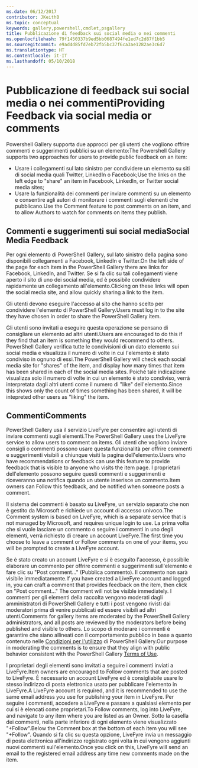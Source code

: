 ```yaml
---
ms.date: 06/12/2017
contributor: JKeithB
ms.topic: conceptual
keywords: gallery,powershell,cmdlet,psgallery
title: Pubblicazione di feedback sui social media o nei commenti
ms.openlocfilehash: 79f1450337b9ed5bb0687494fe1ed7c2d87f1bb5
ms.sourcegitcommit: e9ad4d85fd7eb72fb5bc37f6ca3ae1282ae3c6d7
ms.translationtype: HT
ms.contentlocale: it-IT
ms.lasthandoff: 05/10/2018
---
```

# <a name="providing-feedback-via-social-media-or-comments"></a><span data-ttu-id="ecd63-103">Pubblicazione di feedback sui social media o nei commenti</span><span class="sxs-lookup"><span data-stu-id="ecd63-103">Providing Feedback via social media or comments</span></span>

<span data-ttu-id="ecd63-104">Powershell Gallery supporta due approcci per gli utenti che vogliono offrire commenti e suggerimenti pubblici su un elemento:</span><span class="sxs-lookup"><span data-stu-id="ecd63-104">The Powershell Gallery supports two approaches for users to provide public feedback on an item:</span></span>

- <span data-ttu-id="ecd63-105">Usare i collegamenti sul lato sinistro per condividere un elemento su siti di social media quali Twitter, LinkedIn o Facebook;</span><span class="sxs-lookup"><span data-stu-id="ecd63-105">Use the links on the left edge to "share" an item in Facebook, LinkedIn, or Twitter social media sites;</span></span>
- <span data-ttu-id="ecd63-106">Usare la funzionalità dei commenti per inviare commenti su un elemento e consentire agli autori di monitorare i commenti sugli elementi che pubblicano.</span><span class="sxs-lookup"><span data-stu-id="ecd63-106">Use the Comment feature to post comments on an item, and to allow Authors to watch for comments on items they publish.</span></span>

## <a name="social-media-feedback"></a><span data-ttu-id="ecd63-107">Commenti e suggerimenti sui social media</span><span class="sxs-lookup"><span data-stu-id="ecd63-107">Social Media Feedback</span></span>

<span data-ttu-id="ecd63-108">Per ogni elemento di PowerShell Gallery, sul lato sinistro della pagina sono disponibili collegamenti a Facebook, LinkedIn e Twitter.</span><span class="sxs-lookup"><span data-stu-id="ecd63-108">On the left side of the page for each item in the PowerShell Gallery there are links for Facebook, LinkedIn, and Twitter.</span></span>
<span data-ttu-id="ecd63-109">Se si fa clic su tali collegamenti viene aperto il sito di uno dei social media, ed è possibile condividere rapidamente un collegamento all'elemento.</span><span class="sxs-lookup"><span data-stu-id="ecd63-109">Clicking on these links will open the social media site, and allow quickly sharing a link to the item.</span></span>

<span data-ttu-id="ecd63-110">Gli utenti devono eseguire l'accesso al sito che hanno scelto per condividere l'elemento di PowerShell Gallery.</span><span class="sxs-lookup"><span data-stu-id="ecd63-110">Users must log in to the site they have chosen in order to share the PowerShell Gallery item.</span></span>

<span data-ttu-id="ecd63-111">Gli utenti sono invitati a eseguire questa operazione se pensano di consigliare un elemento ad altri utenti.</span><span class="sxs-lookup"><span data-stu-id="ecd63-111">Users are encouraged to do this if they find that an item is something they would recommend to others.</span></span>
<span data-ttu-id="ecd63-112">PowerShell Gallery verifica tutte le condivisioni di un dato elemento sui social media e visualizza il numero di volte in cui l'elemento è stato condiviso in ognuno di essi.</span><span class="sxs-lookup"><span data-stu-id="ecd63-112">The PowerShell Gallery will check each social media site for "shares" of the item, and display how many times that item has been shared in each of the social media sites.</span></span>
<span data-ttu-id="ecd63-113">Poiché tale indicazione visualizza solo il numero di volte in cui un elemento è stato condiviso, verrà interpretata dagli altri utenti come il numero di "like" dell'elemento.</span><span class="sxs-lookup"><span data-stu-id="ecd63-113">Since this shows only the count of times something has been shared, it will be intepreted other users as "liking" the item.</span></span>


## <a name="comments"></a><span data-ttu-id="ecd63-114">Commenti</span><span class="sxs-lookup"><span data-stu-id="ecd63-114">Comments</span></span>

<span data-ttu-id="ecd63-115">PowerShell Gallery usa il servizio LiveFyre per consentire agli utenti di inviare commenti sugli elementi.</span><span class="sxs-lookup"><span data-stu-id="ecd63-115">The PowerShell Gallery uses the LiveFyre service to allow users to comment on items.</span></span>
<span data-ttu-id="ecd63-116">Gli utenti che vogliono inviare consigli o commenti possono usare questa funzionalità per offrire commenti e suggerimenti visibili a chiunque visiti la pagina dell'elemento.</span><span class="sxs-lookup"><span data-stu-id="ecd63-116">Users who have recommendations or feedback can use this feature to provide feedback that is visible to anyone who visits the item page.</span></span>
<span data-ttu-id="ecd63-117">I proprietari dell'elemento possono seguire questi commenti e suggerimenti e riceveranno una notifica quando un utente inserisce un commento.</span><span class="sxs-lookup"><span data-stu-id="ecd63-117">Item owners can Follow this feedback, and be notified when someone posts a comment.</span></span>

<span data-ttu-id="ecd63-118">Il sistema dei commenti è basato su LiveFyre, un servizio separato che non è gestito da Microsoft e richiede un account di accesso univoco.</span><span class="sxs-lookup"><span data-stu-id="ecd63-118">The Comment system is based on LiveFyre, which is a separate service that is not managed by Microsoft, and requires unique login to use.</span></span>
<span data-ttu-id="ecd63-119">La prima volta che si vuole lasciare un commento o seguire i commenti in uno degli elementi, verrà richiesto di creare un account LiveFyre.</span><span class="sxs-lookup"><span data-stu-id="ecd63-119">The first time you choose to leave a comment or Follow comments on one of your items, you will be prompted to create a LiveFyre account.</span></span>

<span data-ttu-id="ecd63-120">Se è stato creato un account LiveFyre e si è eseguito l'accesso, è possibile elaborare un commento per offrire commenti e suggerimenti sull'elemento e fare clic su "Post comment..." (Pubblica commento). Il commento non sarà visibile immediatamente.</span><span class="sxs-lookup"><span data-stu-id="ecd63-120">If you have created a LiveFyre account and logged in, you can craft a comment that provides feedback on the item, then click on "Post comment..." The comment will not be visible immediately.</span></span>
<span data-ttu-id="ecd63-121">I commenti per gli elementi della raccolta vengono moderati dagli amministratori di PowerShell Gallery e tutti i post vengono rivisti dai moderatori prima di venire pubblicati ed essere visibili ad altri utenti.</span><span class="sxs-lookup"><span data-stu-id="ecd63-121">Comments for gallery items are moderated by the PowerShell Gallery administrators, and all posts are reviewed by the moderators before being published and visible to others.</span></span>
<span data-ttu-id="ecd63-122">Lo scopo di moderare i commenti è garantire che siano allineati con il comportamento pubblico in base a quanto contenuto nelle [Condizioni per l'utilizzo](https://www.powershellgallery.com/policies/Terms) di PowerShell Gallery.</span><span class="sxs-lookup"><span data-stu-id="ecd63-122">Our purpose in moderating the comments is to ensure that they align with public behavior consistent with the PowerShell Gallery [Terms of Use](https://www.powershellgallery.com/policies/Terms).</span></span>

<span data-ttu-id="ecd63-123">I proprietari degli elementi sono invitati a seguire i commenti inviati a LiveFyre.</span><span class="sxs-lookup"><span data-stu-id="ecd63-123">Item owners are encouraged to Follow comments that are posted to LiveFyre.</span></span>
<span data-ttu-id="ecd63-124">È necessario un account LiveFyre ed è consigliabile usare lo stesso indirizzo di posta elettronica usato per pubblicare l'elemento in LiveFyre.</span><span class="sxs-lookup"><span data-stu-id="ecd63-124">A LiveFyre account is required, and it is recommended to use the same email address you use for publishing your item in LiveFyre.</span></span>
<span data-ttu-id="ecd63-125">Per seguire i commenti, accedere a LiveFyre e passare a qualsiasi elemento per cui si è elencati come proprietari.</span><span class="sxs-lookup"><span data-stu-id="ecd63-125">To Follow comments, log into LiveFyre, and navigate to any item where you are listed as an Owner.</span></span>
<span data-ttu-id="ecd63-126">Sotto la casella dei commenti, nella parte inferiore di ogni elemento viene visualizzato "+Follow".</span><span class="sxs-lookup"><span data-stu-id="ecd63-126">Below the Comment box at the bottom of each item you will see "+Follow".</span></span>
<span data-ttu-id="ecd63-127">Quando si fa clic su questa opzione, LiveFyre invia un messaggio di posta elettronica all'indirizzo registrato ogni volta in cui vengono aggiunti nuovi commenti sull'elemento.</span><span class="sxs-lookup"><span data-stu-id="ecd63-127">Once you click on this, LiveFyre will send an email to the registered email address any time new comments made on the item.</span></span>